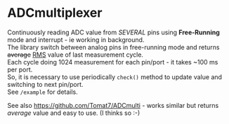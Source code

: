 # ADCmultiplexer

Continuously reading ADC value from *SEVERAL* pins using **Free-Running** mode and interrupt - ie working in background.  
The library switch between analog pins in free-running mode and returns ~~average~~ [RMS](https://en.wikipedia.org/wiki/Root_mean_square "Google's RMS definition") value of last measurement cycle.  
Each cycle doing 1024 measurement for each pin/port - it takes ~100 ms per port.  
So, it is necessary to use periodically `check()` method to update value and switching to next pin/port.  
See `/example` for details.

See also https://github.com/Tomat7/ADCmulti - works similar but returns *average* value and easy to use. (I thinks so :-)

